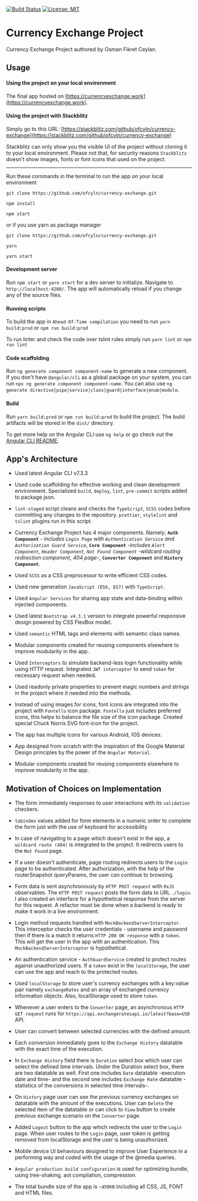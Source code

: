 [![Build Status](https://travis-ci.org/ofcyln/currency-exchange.svg?branch=master)](https://travis-ci.org/ofcyln/currency-exchange)
[![License: MIT](https://img.shields.io/badge/License-MIT-green.svg)](https://opensource.org/licenses/MIT)



# Currency Exchange Project

Currency Exchange Project authored by Osman Fikret Ceylan.

## Usage

#### Using the project on your local environment

The final app hosted on [https://currencyexchange.work](https://currencyexchange.work).


#### Using the project with Stackblitz

Simply go to this URL: [https://stackblitz.com/github/ofcyln/currency-exchange](https://stackblitz.com/github/ofcyln/currency-exchange)

Stackblitz can only show you the visible UI of the project without cloning it to your local environment. Please not that, for security reasons `Stackblitz` doesn't show images, fonts or font icons that used on the project.

----------------

Run these commands in the terminal to run the app on your local environment

    git clone https://github.com/ofcyln/currency-exchange.git

    npm install

    npm start

or if you use yarn as package manager

    git clone https://github.com/ofcyln/currency-exchange.git

    yarn

    yarn start

#### Development server

Run `npm start` or `yarn start` for a dev server to initialize. 
Navigate to `http://localhost:4200/`. The app will automatically reload if you change any of the source files.

#### Running scripts 

To build the app in `Ahead-Of-Time compilation` you need to run `yarn build:prod` or `npm run build:prod`

To run linter and check the code over tslint rules simply run `yarn lint` or `npm run lint`

#### Code scaffolding

Run `ng generate component component-name` to generate a new component. If you don't have `@angular/cli` as a global package on your system, you can run `npx ng generate component component-name`. You can also use `ng generate directive|pipe|service|class|guard|interface|enum|module`.

#### Build

Run `yarn build:prod` or `npm run build:prod` to build the project. 
The build artifacts will be stored in the `dist/` directory.

To get more help on the Angular CLI use `ng help` or go check out the [Angular CLI README](https://github.com/angular/angular-cli/blob/master/README.md).

## App's Architecture
* Used latest Angular CLI v7.3.3

* Used code scaffolding for effective working and clean development environment. Specialized `build`, `deploy`, `lint`, `pre-commit` scripts added to package.json.

* `lint-staged` script cleans and checks the `TypeScript`, `SCSS` codes before committing any changes to the repository. `prettier`, `stylelint` and `tslint` plugins run in this script.

* Currency Exchange Project has 4 major components. Namely; **`Auth Component`** - _includes `Login Page` with `Authentication Service` and `Authorization Guard Service`_, **`Core Component`** -_includes `Alert Component`, `Header Component`, `Not Found Component` -wildcard routing redirection component, 404 page-_, **`Converter Component`** and **`History Component`**.

* Used `SCSS` as a CSS preprocessor to write efficient CSS codes.

* Used new generation `JavaScript (ES6, ES7)` with `TypeScript`.

* Used `Angular Services` for sharing app state and data-binding within injected components.

* Used latest `Bootstrap v4.3.1` version to integrate powerful responsive design powered by CSS FlexBox model.

* Used `semantic` HTML tags and elements with semantic class names.

* Modular components created for reusing components elsewhere to improve modularity in the app.

* Used `Interceptors` to simulate backend-less login functionality while using HTTP request. Integrated `JWT interceptor` to send `token` for necessary request when needed.

* Used readonly private properties to prevent magic numbers and strings in the project where it needed into the methods.

* Instead of using images for icons, font icons are integrated into the project with `Fontello` icon package. `Fontello` just includes preferred icons, this helps to balance the file size of the icon package. Created special Chuck Norris SVG font-icon for the project.

* The app has multiple icons for various Android, IOS devices.

* App designed from scratch with the inspiration of the Google Material Design principles by the power of the `Angular Material`.

* Modular components created for reusing components elsewhere to improve modularity in the app.

## Motivation of Choices on Implementation

* The form immediately responses to user interactions with its `validation` checkers.

* `tabindex` values added for form elements in a numeric order to complete the form just with the use of keyboard for accessibility.

* In case of navigating to a page which doesn't exist in the app, a `wildcard route (404)` is integrated to the project. It redirects users to the `Not Found` page. 

* If a user doesn't authenticate, page routing redirects users to the `Login` page to be authenticated. After authorization, with the help of the routerSnapshot queryParams, the user can continue to browsing.

* Form data is sent asynchronously by `HTTP POST request` with `RxJS` observables. The `HTTP POST request` posts the form data to URL `./login`. I also created an interface for a hypothetical response from the server for this request. A refactor must be done when a backend is ready to make it work in a live environment.

* Login method requests handled with `MockBackendServerInterceptor`. This interceptor checks the user credentials - username and password then if there is a match it returns `HTTP 200 OK response` with a `token`. This will get the user in the app with an authentication. This `MockBackendServerInterceptor` is hypothetical.

* An authentication service - `AuthGuardService` created to protect routes against unauthorized users. If a `token` exist in the `localStorage`, the user can use the app and reach to the protected routes.

* Used `localStorage` to store user's currency exchanges with a key:value pair namely `exchangeRates` and an array of exchanged currency information objects. Also, localStorage used to store `token`.

* Whenever a user enters to the `Converter` page, an asynchronous `HTTP GET request` runs for `https://api.exchangeratesapi.io/latest?base=USD` API.

* User can convert between selected currencies with the defined amount.

* Each conversion immediately goes to the `Exchange History` datatable with the exact time of the execution.

* In `Exchange History` field there is `Duration` select box which user can select the defined time intervals. Under the Duration select box, there are two datatable as well. First one includes `Date` datatable -execution date and time- and the second one includes `Exchange Rate` datatable -statistics of the conversions in selected time intervals-.

* On `History` page user can see the previous currency exchanges on datatable with the amount of the executions. User can `Delete` the selected item of the datatable or can click to `View` button to create previous exchange scenario on the `Converter` page.

* Added `Logout` button to the app which redirects the user to the `Login` page. When user routes to the `Login` page, user token is getting removed from localStorage and the user is being unauthorized. 

* Mobile device UI behaviours designed to improve User Experience in a performing way and coded with the usage of the @media queries.

* `Angular production build configuration` is used for optimizing bundle, using tree-shaking, aot compilation, compression.

* The total bundle size of the app is `~450KB` including all CSS, JS, FONT and HTML files.
